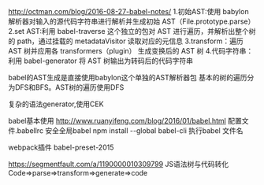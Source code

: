 
http://octman.com/blog/2016-08-27-babel-notes/
1.初始AST:使用 babylon 解析器对输入的源代码字符串进行解析并生成初始 AST（File.prototype.parse）
2.set AST:利用 babel-traverse 这个独立的包对 AST 进行遍历，并解析出整个树的 path，通过挂载的 metadataVisitor 读取对应的元信息
3.transform：遍历 AST 树并应用各 transformers（plugin） 生成变换后的 AST 树
4.代码字符串：利用 babel-generator 将 AST 树输出为转码后的代码字符串


babel的AST生成是直接使用babylon这个单独的AST解析器包
基本的树的遍历分为DFS和BFS。AST树的遍历使用DFS


复杂的语法generator,使用CEK




babel基本使用
http://www.ruanyifeng.com/blog/2016/01/babel.html
配置文件.babellrc
安全全局babel npm install --global babel-cli
执行babel 文件名

webpack插件
babel-preset-2015



https://segmentfault.com/a/1190000010309799
JS语法树与代码转化
Code=>parse=>transform=>generate=>code


